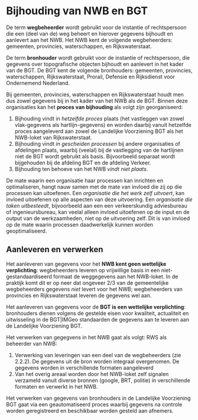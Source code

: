 # Bijhouding van NWB en BGT

De term **wegbeheerder** wordt gebruikt voor de instantie of rechtspersoon die een (deel van de) weg beheert en hierover gegevens bijhoudt en aanlevert aan het NWB. Het NWB kent de volgende wegbeheerders: gemeenten, provincies, waterschappen, en Rijkswaterstaat.

De term **bronhouder** wordt gebruikt voor de instantie of rechtspersoon, die gegevens over topografische objecten bijhoudt en aanlevert in het kader van de BGT. De BGT kent de volgende bronhouders: gemeenten, provincies, waterschappen, Rijkswaterstaat, Prorail, Defensie en Rijksdienst voor Ondernemend Nederland.

Bij gemeenten, provincies, waterschappen en Rijkswaterstaat houdt men dus zowel gegevens bij in het kader van het NWB als de BGT. Binnen deze organisaties kan het **proces van bijhouding** als volgt zijn georganiseerd:
1. Bijhouding vindt in _hetzelfde proces_ plaats (het vastleggen van zowel vlak-gegevens als hartlijn-gegevens) en worden daarbij vanuit hetzelfde proces aangeleverd aan zowel de Landelijke Voorziening BGT als het NWB-loket van Rijkswaterstaat.  
2. Bijhouding vindt _in gescheiden processen_ bij andere organisaties of afdelingen plaats, waarbij (veelal) bij de vastlegging van de hartlijnen niet de BGT wordt gebruikt als basis. Bijvoorbeeld separaat wordt bijgehouden bij de afdeling BGT en de afdeling Verkeer.
3. Bijhouding ten behoeve van het NWB _vindt niet plaats_.

De mate waarin een organisatie haar processen kan inrichten en optimaliseren, hangt nauw samen met de mate van invloed die zij op die processen kan uitoefenen. Een _organisatie die het werk zelf uitvoert_, kan invloed uitoefenen op alle aspecten van deze uitvoering. Een _organisatie die taken uitbesteedt_, bijvoorbeeld aan een een verkeerskundig adviesbureau of ingenieursbureau, kan veelal alleen invloed uitoefenen op de input en de output van de werkzaamheden, niet op de uitvoering zelf. Dit is van invloed op de mate waarin processen daadwerkelijk kunnen worden geoptimaliseerd.

## Aanleveren en verwerken
Het aanleveren van gegevens voor het **NWB kent geen wettelijke verplichting**: wegbeheerders leveren op vrijwillige basis in een niet-gestandaardiseerd formaat de weggegevens aan het NWB-loket. In de praktijk komt dit er op neer dat ongeveer 2/3 van de gemeentelijke wegbeheerders gegevens _niet_ levert voor het NWB; wegbeheerders van provincies en Rijkswaterstaat leveren de gegevens wel aan.

Het aanleveren van gegevens voor de **BGT is een wettelijke verplichting**: bronhouders dienen volgens de gestelde eisen voor kwaliteit,  actualiteit en uitwisseling in de BGT|IMGeo standaarden de gegevens aan te leveren aan de Landelijke Voorziening BGT. 

Het verwerken van gegegvens in het NWB gaat als volgt: 
RWS als beheerder van NWB: 
1.	Verwerking van leveringen van een deel van de wegbeheerders (zie 2.2.2). De gegevens uit de bron worden integraal overgenomen. De gegevens worden in verschillende formaten aangeleverd 
2.	Van het overig areaal worden door het NWB-loket zelf signalen verzameld vanuit diverse bronnen (google, BRT, politie) in verschillende formaten en verwerkt in het NWB.

Het verwerken van gegevens van bronhouders in de Landelijke Voorziening BGT gaat via een geautomatiseerd proces waarbij gegevens na controle worden geregistreerd en beschikbaar worden gesteld aan afnemers.









